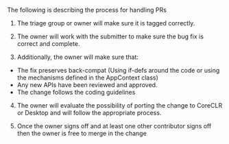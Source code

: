 The following is describing the process for handling PRs  

1. The triage group or owner will make sure it is tagged correctly.

2. The owner will work with the submitter to make sure the bug fix is correct and complete.

3. Additionally, the owner will make sure that:

 -	The fix preserves back-compat (Using if-defs around the code or using the mechanisms defined in the AppContext class)
 - Any new APIs have been reviewed and approved.
 - The change follows the coding guidelines

4. The owner will evaluate the possibility of porting the change to CoreCLR or Desktop and will follow the appropriate process.

5. Once the owner signs off and at least one other contributor signs off then the owner is free to merge in the change
